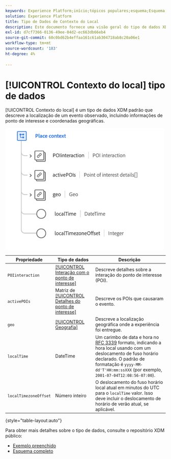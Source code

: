 ```yaml
---
keywords: Experience Platform;início;tópicos populares;esquema;Esquema;XDM;campos;esquemas;Esquemas;contexto de local;placeContext;tipo de dados;tipo de dados;tipo de dados;
solution: Experience Platform
title: Tipo de Dados de Contexto do Local
description: Este documento fornece uma visão geral do tipo de dados XDM de contexto do local.
exl-id: d7cf7366-0136-49ee-84d2-ec663db66eb4
source-git-commit: 60c0bd62b4effaa161c61ab304718ab8c20a06e1
workflow-type: tm+mt
source-wordcount: '183'
ht-degree: 4%

---
```


# [!UICONTROL Contexto do local] tipo de dados

[!UICONTROL Contexto do local] é um tipo de dados XDM padrão que descreve a localização de um evento observado, incluindo informações de ponto de interesse e coordenadas geográficas.

<img src="../images/data-types/place-context.png" width="500" /><br />

| Propriedade | Tipo de dados | Descrição |
| --- | --- | --- |
| `POIinteraction` | [[!UICONTROL Interação com o ponto de interesse]](./poi-interaction.md) | Descreve detalhes sobre a interação do ponto de interesse (POI). |
| `activePOIs` | Matriz de [[!UICONTROL Detalhes do ponto de interesse]](./poi-details.md) | Descreve os POIs que causaram o evento. |
| `geo` | [[!UICONTROL Geografia]](./geo.md) | Descreve a localização geográfica onde a experiência foi entregue. |
| `localTime` | DateTime | Um carimbo de data e hora no [RFC 3339](https://tools.ietf.org/html/rfc3339) formato, indicando a hora local usando com um deslocamento de fuso horário declarado. O padrão de formatação é `yyyy-MM-dd'T'HH:mm:ssXXX` (por exemplo, `2001-07-04T12:08:56-07:00`). |
| `localTimezoneOffset` | Número inteiro | O deslocamento do fuso horário local atual em minutos do UTC para o `localTime` valor. Isso deve incluir o deslocamento de horário de verão atual, se aplicável. |

{style="table-layout:auto"}

Para obter mais detalhes sobre o tipo de dados, consulte o repositório XDM público:

* [Exemplo preenchido](https://github.com/adobe/xdm/blob/master/components/datatypes/placecontext.example.1.json)
* [Esquema completo](https://github.com/adobe/xdm/blob/master/components/datatypes/placecontext.schema.json)
